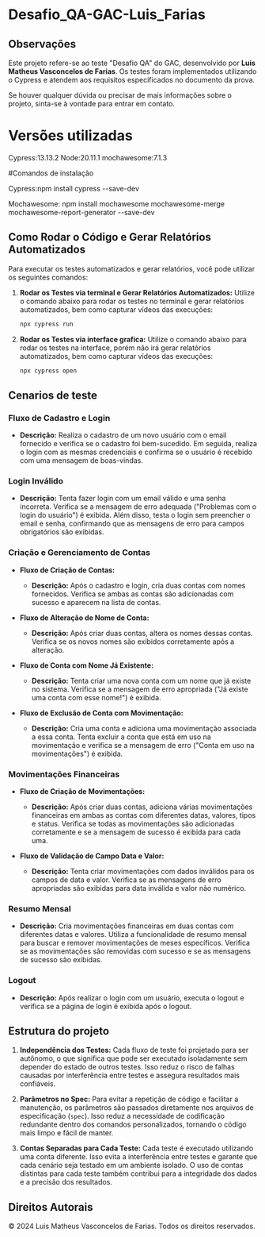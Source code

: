# Desafio_QA-GAC-Luis_Farias


## Observações

Este projeto refere-se ao teste "Desafio QA" do GAC, desenvolvido por **Luis Matheus Vasconcelos de Farias**. Os testes foram implementados utilizando o Cypress e atendem aos requisitos especificados no documento da prova.

Se houver qualquer dúvida ou precisar de mais informações sobre o projeto, sinta-se à vontade para entrar em contato.



# Versões utilizadas

Cypress:13.13.2
Node:20.11.1
mochawesome:7.1.3

#Comandos de instalação

Cypress:npm install cypress --save-dev

Mochawesome: npm install mochawesome mochawesome-merge mochawesome-report-generator --save-dev

## Como Rodar o Código e Gerar Relatórios Automatizados

Para executar os testes automatizados e gerar relatórios, você pode utilizar os seguintes comandos:

1. **Rodar os Testes via terminal e Gerar Relatórios Automatizados:**
   Utilize o comando abaixo para rodar os testes no terminal e gerar relatórios automatizados, bem como capturar vídeos das execuções:
   ```bash
   npx cypress run
2. **Rodar os Testes via interface grafica:**
   Utilize o comando abaixo para rodar os testes na interface, porém não irá gerar relatórios automatizados, bem como capturar vídeos das execuções:
   ```bash
   npx cypress open

## Cenarios de teste

### Fluxo de Cadastro e Login

- **Descrição:** 
  Realiza o cadastro de um novo usuário com o email fornecido e verifica se o cadastro foi bem-sucedido. Em seguida, realiza o login com as mesmas credenciais e confirma se o usuário é recebido com uma mensagem de boas-vindas.

### Login Inválido

- **Descrição:**
  Tenta fazer login com um email válido e uma senha incorreta. Verifica se a mensagem de erro adequada ("Problemas com o login do usuário") é exibida. Além disso, testa o login sem preencher o email e senha, confirmando que as mensagens de erro para campos obrigatórios são exibidas.

### Criação e Gerenciamento de Contas

- **Fluxo de Criação de Contas:**
  - **Descrição:** Após o cadastro e login, cria duas contas com nomes fornecidos. Verifica se ambas as contas são adicionadas com sucesso e aparecem na lista de contas.

- **Fluxo de Alteração de Nome de Conta:**
  - **Descrição:** Após criar duas contas, altera os nomes dessas contas. Verifica se os novos nomes são exibidos corretamente após a alteração.

- **Fluxo de Conta com Nome Já Existente:**
  - **Descrição:** Tenta criar uma nova conta com um nome que já existe no sistema. Verifica se a mensagem de erro apropriada ("Já existe uma conta com esse nome!") é exibida.

- **Fluxo de Exclusão de Conta com Movimentação:**
  - **Descrição:** Cria uma conta e adiciona uma movimentação associada a essa conta. Tenta excluir a conta que está em uso na movimentação e verifica se a mensagem de erro ("Conta em uso na movimentações") é exibida.

### Movimentações Financeiras

- **Fluxo de Criação de Movimentações:**
  - **Descrição:** Após criar duas contas, adiciona várias movimentações financeiras em ambas as contas com diferentes datas, valores, tipos e status. Verifica se todas as movimentações são adicionadas corretamente e se a mensagem de sucesso é exibida para cada uma.

- **Fluxo de Validação de Campo Data e Valor:**
  - **Descrição:** Tenta criar movimentações com dados inválidos para os campos de data e valor. Verifica se as mensagens de erro apropriadas são exibidas para data inválida e valor não numérico.

### Resumo Mensal

- **Descrição:**
  Cria movimentações financeiras em duas contas com diferentes datas e valores. Utiliza a funcionalidade de resumo mensal para buscar e remover movimentações de meses específicos. Verifica se as movimentações são removidas com sucesso e se as mensagens de sucesso são exibidas.

### Logout

- **Descrição:**
  Após realizar o login com um usuário, executa o logout e verifica se a página de login é exibida após o logout.

## Estrutura do projeto

1. **Independência dos Testes:**
   Cada fluxo de teste foi projetado para ser autônomo, o que significa que pode ser executado isoladamente sem depender do estado de outros testes. Isso reduz o risco de falhas causadas por interferência entre testes e assegura resultados mais confiáveis.

2. **Parâmetros no Spec:**
   Para evitar a repetição de código e facilitar a manutenção, os parâmetros são passados diretamente nos arquivos de especificação (`spec`). Isso reduz a necessidade de codificação redundante dentro dos comandos personalizados, tornando o código mais limpo e fácil de manter.

3. **Contas Separadas para Cada Teste:**
   Cada teste é executado utilizando uma conta diferente. Isso evita a interferência entre testes e garante que cada cenário seja testado em um ambiente isolado. O uso de contas distintas para cada teste também contribui para a integridade dos dados e a precisão dos resultados.

## Direitos Autorais

© 2024 Luis Matheus Vasconcelos de Farias. Todos os direitos reservados.
